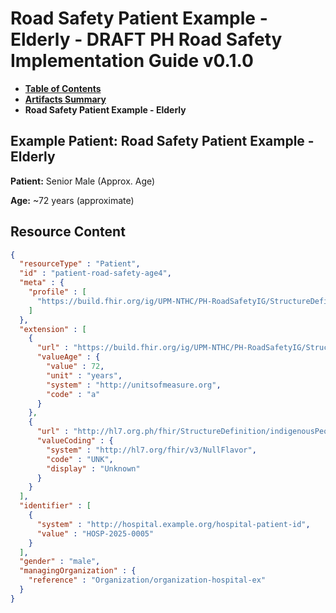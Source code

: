 # Road Safety Patient Example - Elderly - DRAFT PH Road Safety Implementation Guide v0.1.0

* [**Table of Contents**](toc.md)
* [**Artifacts Summary**](artifacts.md)
* **Road Safety Patient Example - Elderly**

## Example Patient: Road Safety Patient Example - Elderly

**Patient:** Senior Male (Approx. Age)

**Age:** ~72 years (approximate)



## Resource Content

```json
{
  "resourceType" : "Patient",
  "id" : "patient-road-safety-age4",
  "meta" : {
    "profile" : [
      "https://build.fhir.org/ig/UPM-NTHC/PH-RoadSafetyIG/StructureDefinition/RS-Patient"
    ]
  },
  "extension" : [
    {
      "url" : "https://build.fhir.org/ig/UPM-NTHC/PH-RoadSafetyIG/StructureDefinition/rs-patient-age",
      "valueAge" : {
        "value" : 72,
        "unit" : "years",
        "system" : "http://unitsofmeasure.org",
        "code" : "a"
      }
    },
    {
      "url" : "http://hl7.org.ph/fhir/StructureDefinition/indigenousPeople",
      "valueCoding" : {
        "system" : "http://hl7.org/fhir/v3/NullFlavor",
        "code" : "UNK",
        "display" : "Unknown"
      }
    }
  ],
  "identifier" : [
    {
      "system" : "http://hospital.example.org/hospital-patient-id",
      "value" : "HOSP-2025-0005"
    }
  ],
  "gender" : "male",
  "managingOrganization" : {
    "reference" : "Organization/organization-hospital-ex"
  }
}

```
